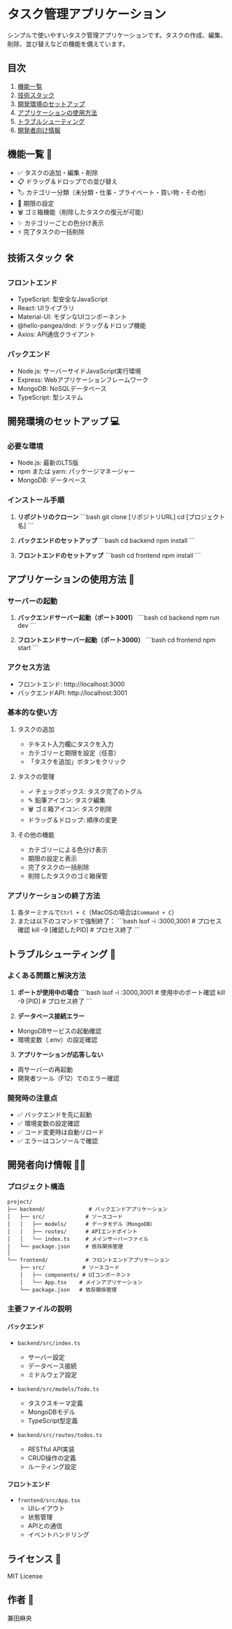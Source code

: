 # タスク管理アプリケーション

シンプルで使いやすいタスク管理アプリケーションです。タスクの作成、編集、削除、並び替えなどの機能を備えています。

## 目次
1. [機能一覧](#機能一覧)
2. [技術スタック](#技術スタック)
3. [開発環境のセットアップ](#開発環境のセットアップ)
4. [アプリケーションの使用方法](#アプリケーションの使用方法)
5. [トラブルシューティング](#トラブルシューティング)
6. [開発者向け情報](#開発者向け情報)

## 機能一覧 🚀

- ✅ タスクの追加・編集・削除
- 📋 ドラッグ＆ドロップでの並び替え
- 🏷 カテゴリー分類（未分類・仕事・プライベート・買い物・その他）
- 📅 期限の設定
- 🗑 ゴミ箱機能（削除したタスクの復元が可能）
- ✨ カテゴリーごとの色分け表示
- ⚡️ 完了タスクの一括削除

## 技術スタック 🛠

### フロントエンド
- TypeScript: 型安全なJavaScript
- React: UIライブラリ
- Material-UI: モダンなUIコンポーネント
- @hello-pangea/dnd: ドラッグ＆ドロップ機能
- Axios: API通信クライアント

### バックエンド
- Node.js: サーバーサイドJavaScript実行環境
- Express: Webアプリケーションフレームワーク
- MongoDB: NoSQLデータベース
- TypeScript: 型システム

## 開発環境のセットアップ 💻

### 必要な環境
- Node.js: 最新のLTS版
- npm または yarn: パッケージマネージャー
- MongoDB: データベース

### インストール手順

1. **リポジトリのクローン**
\`\`\`bash
git clone [リポジトリURL]
cd [プロジェクト名]
\`\`\`

2. **バックエンドのセットアップ**
\`\`\`bash
cd backend
npm install
\`\`\`

3. **フロントエンドのセットアップ**
\`\`\`bash
cd frontend
npm install
\`\`\`

## アプリケーションの使用方法 📱

### サーバーの起動

1. **バックエンドサーバー起動（ポート3001）**
\`\`\`bash
cd backend
npm run dev
\`\`\`

2. **フロントエンドサーバー起動（ポート3000）**
\`\`\`bash
cd frontend
npm start
\`\`\`

### アクセス方法
- フロントエンド: http://localhost:3000
- バックエンドAPI: http://localhost:3001

### 基本的な使い方
1. タスクの追加
   - テキスト入力欄にタスクを入力
   - カテゴリーと期限を設定（任意）
   - 「タスクを追加」ボタンをクリック

2. タスクの管理
   - ✓ チェックボックス: タスク完了のトグル
   - ✎ 鉛筆アイコン: タスク編集
   - 🗑 ゴミ箱アイコン: タスク削除
   - ドラッグ＆ドロップ: 順序の変更

3. その他の機能
   - カテゴリーによる色分け表示
   - 期限の設定と表示
   - 完了タスクの一括削除
   - 削除したタスクのゴミ箱保管

### アプリケーションの終了方法
1. 各ターミナルで`Ctrl + C`（MacOSの場合は`Command + C`）
2. または以下のコマンドで強制終了：
\`\`\`bash
lsof -i :3000,3001      # プロセス確認
kill -9 [確認したPID]   # プロセス終了
\`\`\`

## トラブルシューティング 🔧

### よくある問題と解決方法

1. **ポートが使用中の場合**
\`\`\`bash
lsof -i :3000,3001      # 使用中のポート確認
kill -9 [PID]           # プロセス終了
\`\`\`

2. **データベース接続エラー**
- MongoDBサービスの起動確認
- 環境変数（.env）の設定確認

3. **アプリケーションが応答しない**
- 両サーバーの再起動
- 開発者ツール（F12）でのエラー確認

### 開発時の注意点
- ✅ バックエンドを先に起動
- ✅ 環境変数の設定確認
- ✅ コード変更時は自動リロード
- ✅ エラーはコンソールで確認

## 開発者向け情報 👩‍💻

### プロジェクト構造
```
project/
├── backend/              # バックエンドアプリケーション
│   ├── src/             # ソースコード
│   │   ├── models/      # データモデル（MongoDB）
│   │   ├── routes/      # APIエンドポイント
│   │   └── index.ts     # メインサーバーファイル
│   └── package.json     # 依存関係管理
│
└── frontend/            # フロントエンドアプリケーション
    ├── src/            # ソースコード
    │   ├── components/ # UIコンポーネント
    │   └── App.tsx    # メインアプリケーション
    └── package.json   # 依存関係管理
```

### 主要ファイルの説明

#### バックエンド
- `backend/src/index.ts`
  - サーバー設定
  - データベース接続
  - ミドルウェア設定

- `backend/src/models/Todo.ts`
  - タスクスキーマ定義
  - MongoDBモデル
  - TypeScript型定義

- `backend/src/routes/todos.ts`
  - RESTful API実装
  - CRUD操作の定義
  - ルーティング設定

#### フロントエンド
- `frontend/src/App.tsx`
  - UIレイアウト
  - 状態管理
  - APIとの通信
  - イベントハンドリング

## ライセンス 📄
MIT License

## 作者 👤
兼田麻央
